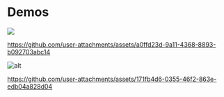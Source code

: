# Demos

![](https://github.com/user-attachments/assets/a0ffd23d-9a11-4368-8893-b092703abc14)

https://github.com/user-attachments/assets/a0ffd23d-9a11-4368-8893-b092703abc14

<img src="https://github.com/user-attachments/assets/a0ffd23d-9a11-4368-8893-b092703abc14" alt="alt">

https://github.com/user-attachments/assets/171fb4d6-0355-46f2-863e-edb04a828d04
